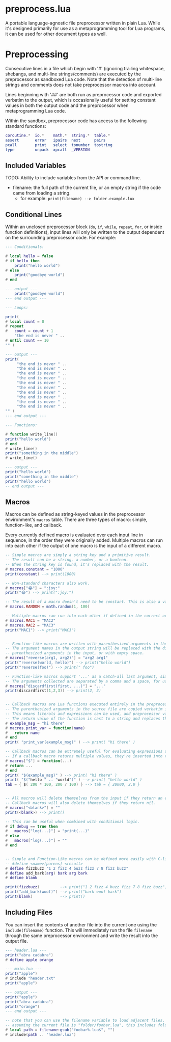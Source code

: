 # preprocess.lua
A portable language-agnostic file preprocessor written in plain Lua. While it's designed primarily for use as a metaprogramming tool for Lua programs, it can be used for other document types as well.



# Preprocessing

Consecutive lines in a file which begin with '#' (ignoring trailing whitespace, shebangs, and multi-line strings/comments) are executed by the preprocessor as sandboxed Lua code. Note that the detection of multi-line strings and comments does not take preprocessor macros into account.

Lines beginning with '##' are both run as preprocessor code and exported verbatim to the output, which is occasionally useful for setting constant values in both the output code and the preprocessor when metaprogramming Lua code.

Within the sandbox, preprocessor code has access to the following standard functions:
```lua
coroutine.*  io.*    math.*  string.*  table.*
assert       error   ipairs  next      pairs
pcall        print   select  tonumber  tostring
type         unpack  xpcall  _VERSION
```

## Included Variables

TODO: Ability to include variables from the API or command line.

- filename: the full path of the current file, or an empty string if the code came from loading a string.
    - for example:  `print(filename) --> folder.example.lux`

## Conditional Lines

Within an unclosed preprocessor block (`do`, `if`, `while`, `repeat`, `for`, or inside function definitions), input lines will only be written to the output dependent on the surrounding preprocessor code. 
For example:
```lua
--- Conditionals:

# local hello = false
# if hello then
    print("hello world")
# else
    print("goodbye world")
# end

--- output ---
    print("goodbye world")
--- end output ---

--- Loops:

print(
# local count = 0
# repeat
# 	count = count + 1
	"the end is never " .. 
# until count == 10
"" )

--- output ---
print(
     "the end is never " .. 
     "the end is never " .. 
     "the end is never " .. 
     "the end is never " .. 
     "the end is never " .. 
     "the end is never " .. 
     "the end is never " .. 
     "the end is never " .. 
     "the end is never " .. 
     "the end is never " .. 
"" )
--- end output ---

--- Functions:

# function write_line()
print("hello world")
# end
# write_line()
print("something in the middle")
# write_line()

--- output ---
print("hello world")
print("something in the middle")
print("hello world")
-- end output ---

```

## Macros
Macros can be defined as string-keyed values in the preprocessor environment's `macros` table. There are three types of macro: simple, function-like, and callback.

Every currently defined macro is evaluated over each input line in sequence, in the order they were originally added. Multiple macros can run into each other if the output of one macro is the input of a different macro.

```lua
-- Simple macros are simply a string key and a primitive result.
-- The result can be a string, a number, or a boolean.
-- When the string key is found, it's replaced with the result.
# macros.constant = "1000"
print(constant) --> print(1000)

-- Non-standard characters also work.
# macros["😂"] = ":joy:"
print("😂") --> print(":joy:")

-- The result of a macro doesn't need to be constant. This is also a valid macro.
# macros.RANDOM = math.random(1, 100)

-- Multiple macros can run into each other if defined in the correct order. Be careful.
# macros.MAC1 = "MAC2"
# macros.MAC2 = "MAC3"
print("MAC1") --> print("MAC3")


-- Function-like macros are written with parenthesized arguments in the key.
-- The argument names in the output string will be replaced with the discovered
-- parenthesized arguments in the input, or with empty space.
# macros["reverse(arg1, arg2)"] = "arg2 arg1"
print("reverse(world, hello)") --> print("hello world")
print("reverse(foo)") --> print(" foo")

-- Function-like macros support '...' as a catch-all last argument, similar to real Lua functions.
-- The arguments collected are separated by a comma and a space, for use in function calls.
# macros["discardfirst(first, ...)"] = "..."
print(discardfirst(1,2,3)) --> print(2, 3)


-- Callback macros are Lua functions executed entirely in the preprocessor.
-- The parenthesized arguments in the source file are copied verbatim into the function call.
-- This means literals and expressions can be used, and preprocessor variables can be referenced.
-- The return value of the function is cast to a string and replaces the original text.
# example_msg = "hi there"
# macros.print_var = function(name)
#   return name
# end
print( "print_var(example_msg)" ) --> print( "hi there" )

-- Callback macros can be extremely useful for evaluating expressions at compile time.
-- If a callback macro returns multiple values, they're inserted into the text separated by commas.
# macros["$"] = function(...)
# return ...
# end
print( "$(example_msg)" ) --> print( "hi there" )
print( "$("hello " .. "world")" ) --> print( "hello world" )
tab = { $( 200 * 100, 200 / 100) } --> tab = { 20000, 2.0 }


-- All macros will delete themselves from the input if they return an empty string.
-- Callback macros will also delete themselves if they return nil.
# macros["<blank>"] = ""
print(<blank>) --> print()

-- This can be useful when combined with conditional logic.
# if debug == true then
#   macros["log(...)"] = "print(...)"
# else
#   macros["log(...)"] = ""
# end


-- Simple and Function-Like macros can be defined more easily with C-like syntax sugar.
-- #define <name>[parens] <result>
# define fizzbuzz "1 2 fizz 4 buzz fizz 7 8 fizz buzz"
# define add_bark(arg) bark arg bark
# define blank

print(fizzbuzz)         --> print("1 2 fizz 4 buzz fizz 7 8 fizz buzz")
print("add_bark(woof)") --> print("bark woof bark")
print(blank)            --> print()
```

## Including Files
You can insert the contents of another file into the current one using the `include(filename)` function. This will immediately run the file `filename` through the same preprocessor environment and write the result into the output file.

```lua
--- header.lua ---
print("abra cadabra")
# define apple orange

--- main.lua ---
print("apple")
# include "header.txt"
print("apple")

--- output ---
print("apple")
print("abra cadabra")
print("orange")
--- end output ---

-- note that you can use the filename variable to load adjacent files.
-- assuming the current file is "folder/foobar.lua", this includes folder/header.lua
# local path = filename:gsub("foobar%.lua$", "")
# include(path .. "header.lua")
```